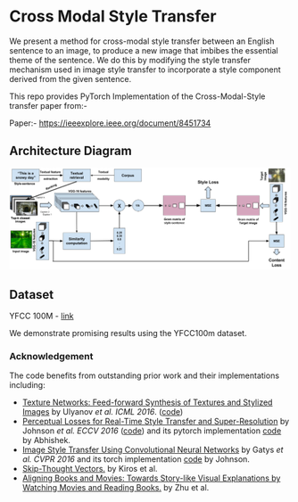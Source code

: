 # Cross Modal Style Transfer

We present a method for cross-modal style transfer between an English sentence to an image, to produce a new image that imbibes the essential theme of the sentence. We do this by modifying the style transfer mechanism used in image style transfer to incorporate a style component derived from the given sentence. 

This repo provides PyTorch Implementation of the Cross-Modal-Style transfer paper from:- 

Paper:- https://ieeexplore.ieee.org/document/8451734

## Architecture Diagram
<img src='images/cross_modal_style_vec.png' />

## Dataset

YFCC 100M - <a href='https://webscope.sandbox.yahoo.com/catalog.php?datatype=i&did=67&guccounter=1&guce_referrer=aHR0cDovL3Byb2plY3RzLmRma2kudW5pLWtsLmRlL3lmY2MxMDBtLz8&guce_referrer_sig=AQAAALot-eUWdiMmyIN9Q0I0llblfIFKY6ts0Vfjwxylf6nI7m6nlsmiHMo7NZn1qQNpvKUAQioJMyZBnqeXeeIz9Ydi2XF3hxAV2uZCKY7avGZREtLFtLsq4oqLzhENYe-ryaCQrM9cWPKO7Kphvpxz2FIEGGjI35wkKZQdVaRuGosR'> link </a>

We demonstrate promising results using the YFCC100m dataset.

### Acknowledgement
The code benefits from outstanding prior work and their implementations including:
- [Texture Networks: Feed-forward Synthesis of Textures and Stylized Images](https://arxiv.org/pdf/1603.03417.pdf) by Ulyanov *et al. ICML 2016*. ([code](https://github.com/DmitryUlyanov/texture_nets))
- [Perceptual Losses for Real-Time Style Transfer and Super-Resolution](https://arxiv.org/pdf/1603.08155.pdf) by Johnson *et al. ECCV 2016* ([code](https://github.com/jcjohnson/fast-neural-style)) and its pytorch implementation [code](https://github.com/darkstar112358/fast-neural-style) by Abhishek.
- [Image Style Transfer Using Convolutional Neural Networks](http://www.cv-foundation.org/openaccess/content_cvpr_2016/papers/Gatys_Image_Style_Transfer_CVPR_2016_paper.pdf) by Gatys *et al. CVPR 2016* and its torch implementation [code](https://github.com/jcjohnson/neural-style) by Johnson.
- [Skip-Thought Vectors.](https://arxiv.org/pdf/1506.06726.pdf) by Kiros et al. 
- [Aligning Books and Movies: Towards Story-like Visual Explanations by Watching Movies and Reading Books.](https://arxiv.org/pdf/1506.06724.pdf) by Zhu et al. 
